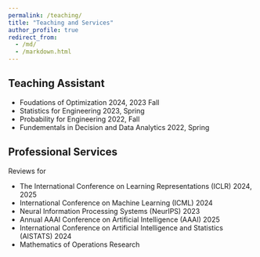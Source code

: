 ```yaml
---
permalink: /teaching/
title: "Teaching and Services"
author_profile: true
redirect_from: 
  - /md/
  - /markdown.html
---
```


## Teaching Assistant

- Foudations of Optimization 2024, 2023 Fall
- Statistics for Engineering 2023, Spring
- Probability for Engineering 2022, Fall
- Fundementals in Decision and Data Analytics 2022, Spring
	


## Professional Services

Reviews for 

- The International Conference on Learning Representations (ICLR) 2024, 2025
- International Conference on Machine Learning (ICML) 2024
- Neural Information Processing Systems (NeurIPS) 2023
- Annual AAAI Conference on Artificial Intelligence (AAAI) 2025
- International Conference on Artificial Intelligence and Statistics (AISTATS) 2024
- Mathematics of Operations Research
